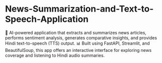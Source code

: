 # News-Summarization-and-Text-to-Speech-Application
🚀 AI-powered application that extracts and summarizes news articles, performs sentiment analysis, generates comparative insights, and provides Hindi text-to-speech (TTS) output. 📊 Built using FastAPI, Streamlit, and BeautifulSoup, this app offers an interactive interface for exploring news coverage and listening to Hindi audio summaries.
